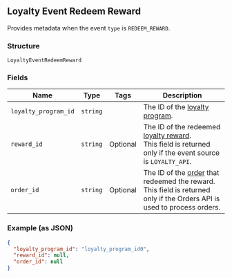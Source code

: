 ## Loyalty Event Redeem Reward

Provides metadata when the event `type` is `REDEEM_REWARD`.

### Structure

`LoyaltyEventRedeemReward`

### Fields

| Name | Type | Tags | Description |
|  --- | --- | --- | --- |
| `loyalty_program_id` | `string` |  | The ID of the [loyalty program](#type-LoyaltyProgram). |
| `reward_id` | `string` | Optional | The ID of the redeemed [loyalty reward](#type-LoyaltyReward).<br>This field is returned only if the event source is `LOYALTY_API`. |
| `order_id` | `string` | Optional | The ID of the [order](#type-Order) that redeemed the reward.<br>This field is returned only if the Orders API is used to process orders. |

### Example (as JSON)

```json
{
  "loyalty_program_id": "loyalty_program_id0",
  "reward_id": null,
  "order_id": null
}
```

